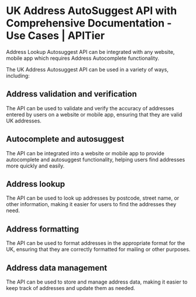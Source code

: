 # UK Address AutoSuggest API with Comprehensive Documentation - Use Cases | APITier
  
Address Lookup Autosuggest API can be integrated with any website, mobile app which requires Address Autocomplete functionality. 

The UK Address Autosuggest API can be used in a variety of ways, including:

## Address validation and verification
The API can be used to validate and verify the accuracy of addresses entered by users on a website or mobile app, ensuring that they are valid UK addresses.

## Autocomplete and autosuggest
The API can be integrated into a website or mobile app to provide autocomplete and autosuggest functionality, helping users find addresses more quickly and easily.

## Address lookup
The API can be used to look up addresses by postcode, street name, or other information, making it easier for users to find the addresses they need.

## Address formatting
The API can be used to format addresses in the appropriate format for the UK, ensuring that they are correctly formatted for mailing or other purposes.

## Address data management
The API can be used to store and manage address data, making it easier to keep track of addresses and update them as needed.